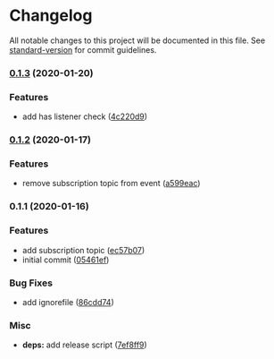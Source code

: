 # Changelog

All notable changes to this project will be documented in this file. See [standard-version](https://github.com/conventional-changelog/standard-version) for commit guidelines.

### [0.1.3](https://gitlab.com/m03geek/mqee/compare/v0.1.2...v0.1.3) (2020-01-20)


### Features

* add has listener check ([4c220d9](https://gitlab.com/m03geek/mqee/commit/4c220d9944a2907a62213c90d178a41709a4eb62))

### [0.1.2](https://gitlab.com/m03geek/mqee/compare/v0.1.1...v0.1.2) (2020-01-17)


### Features

* remove subscription topic from event ([a599eac](https://gitlab.com/m03geek/mqee/commit/a599eac9b841afc6865fa19e62bce9774e3ed5cd))

### 0.1.1 (2020-01-16)


### Features

* add subscription topic ([ec57b07](https://gitlab.com/m03geek/mqee/commit/ec57b0712b4e8e753269ac12dfd1257ff0668c3c))
* initial commit ([05461ef](https://gitlab.com/m03geek/mqee/commit/05461ef3d1ada2e55fdb75e2e8e0964c3539b426))


### Bug Fixes

* add ignorefile ([86cdd74](https://gitlab.com/m03geek/mqee/commit/86cdd74a2224a29a1d568c95b881016cc6def3f5))


### Misc

* **deps:** add release script ([7ef8ff9](https://gitlab.com/m03geek/mqee/commit/7ef8ff9781226070b5542735bf7ffd9d2fd5dfcb))

